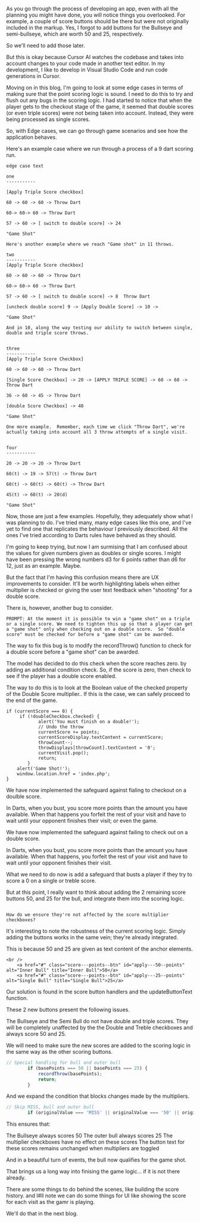 As you go through the process of developing an app, even with all the planning you might have done, you will notice things you overlooked. For example, a couple of score buttons should be there but were not originally included in the markup. Yes, I forgot to add buttons for the Bullseye and semi-bullseye, which are worth 50 and 25, respectively.

So we'll need to add those later.

But this is okay because Cursor AI watches the codebase and takes into account changes to your code made in another text editor. In my development, I like to develop in Visual Studio Code and run code generations in Cursor.

Moving on in this blog, I'm going to look at some edge cases in terms of making sure that the point scoring logic is sound. I need to do this to try and flush out any bugs in the scoring logic. I had started to notice that when the player gets to the checkout stage of the game, it seemed that double scores (or even triple scores) were not being taken into account. Instead, they were being processed as single scores.

So, with Edge cases, we can go through game scenarios and see how the application behaves.

Here's an example case where we run through a process of a 9 dart scoring run.

```
edge case text

one
-----------

[Apply Triple Score checkbox]

60 -> 60 -> 60 -> Throw Dart

60-> 60-> 60 -> Throw Dart

57 -> 60 -> [ switch to double score] -> 24  

"Game Shot"

Here's another example where we reach "Game shot" in 11 throws.

two
-----------
[Apply Triple Score checkbox]

60 -> 60 -> 60 -> Throw Dart

60-> 60-> 60 -> Throw Dart

57 -> 60 -> [ switch to double score] -> 8  Throw Dart

[uncheck double score] 9 -> [Apply Double Score] -> 10 ->

"Game Shot"

And in 10, along the way testing our ability to switch between single, double and triple score throws.


three
-----------
[Apply Triple Score Checkbox]

60 -> 60 -> 60 -> Throw Dart

[Single Score Checkbox] -> 20 -> [APPLY TRIPLE SCORE] -> 60 -> 60 -> Throw Dart

36 -> 60 -> 45 -> Throw Dart

[double Score Checkbox] -> 40

"Game Shot"

One more example.  Remember, each time we click "Throw Dart", we're actually taking into account all 3 throw attempts of a single visit.


four
-----------

20 -> 20 -> 20 -> Throw Dart

60(t) -> 19 -> 57(t) -> Throw Dart

60(t) -> 60(t) -> 60(t) -> Throw Dart

45(t) -> 60(t) -> 20(d)

"Game Shot"
```

Now, those are just a few examples. Hopefully, they adequately show what I was planning to do. I've tried many, many edge cases like this one, and I've yet to find one that replicates the behaviour I previously described. All the ones I've tried according to Darts rules have behaved as they should.

I'm going to keep trying, but now I am surmising that I am confused about the values for given numbers given as doubles or single scores. I might have been pressing the wrong numbers d3 for 6 points rather than d6 for 12, just as an example. Maybe.

But the fact that I'm having this confusion means there are UX improvements to consider. It'll be worth highlighting labels when either multiplier is checked or giving the user text feedback when "shooting" for a double score.

There is, however, another bug to consider.

```
PROMPT: At the moment it is possible to win a "game shot" on a triple or a single score. We need to tighten this up so that a player can get a "game shot" only when checking out on a double score.  So "double score" must be checked for before a "game shot" can be awarded. 
```

The way to fix this bug is to modify the recordThrow() function to check for a double score before a "game shot" can be awarded.

The model has decided to do this check when the score reaches zero. by adding an additional condition check. So, if the score is zero, then check to see if the player has a double score enabled.

The way to do this is to look at the Boolean value of the checked property of the Double Score multiplier.. If this is the case, we can safely proceed to the end of the game.

```
if (currentScore === 0) {
     if (!doubleCheckbox.checked) {
            alert('You must finish on a double!');
            // Undo the throw
            currentScore += points;
            currentScoreDisplay.textContent = currentScore;
            throwCount--;
            throwDisplays[throwCount].textContent = '0';
            currentVisit.pop();
            return;
        }
    alert('Game Shot!');
    window.location.href = 'index.php';
}
```

We have now implemented the safeguard against fialing to checkout on a doulble score. 

In Darts, when you bust, you score more points than the amount you have available. When that happens you forfeit the rest of your visit and have to wait until your opponent finishes their visit; or even the game.

We have now implemented the safeguard against failing to check out on a double score.

In Darts, when you bust, you score more points than the amount you have available. When that happens, you forfeit the rest of your visit and have to wait until your opponent finishes their visit.

What we need to do now is add a safeguard that busts a player if they try to score a 0 on a single or treble score.

But at this point, I really want to think about adding the 2 remaining score buttons 50, and 25 for the bull, and integrate them into the scoring logic.


```PROMPT: I have added 2 new buttons for the scoring logic.  This is for the bullseye and the outer bull.  These should always score 50 and 25 respectively. 

How do we ensure they're not affected by the score multiplier checkboxes?
```

It's interesting to note the robustness of the current scoring logic. Simply adding the buttons works in the same vein; they're already integrated.

This is because 50 and 25 are given as text content of the anchor elements.

```
<br />
    <a href="#" class="score---points--btn" id="apply---50--points" alt="Inner Bull" title="Inner Bull">50</a>
    <a href="#" class="score---points--btn" id="apply---25--points" alt="Single Bull" title="Single Bull">25</a>
```

Our solution is found in the score button handlers and the updateButtonText function.

These 2 new buttons present the following issues. 

The Bullseye and the Semi Bull do not have double and triple scores. They will be completely unaffected by the the Double and Treble checkboxes and always score 50 and 25.

We will need to make sure the new scores are added to the scoring logic in the same way as the other scoring buttons.

```javascript
// Special handling for bull and outer bull
        if (basePoints === 50 || basePoints === 25) {
            recordThrow(basePoints);
            return;
        }
```

And we expand the condition that blocks changes made by the multipliers.

```javascript
// Skip MISS, bull and outer bull
        if (originalValue === 'MISS' || originalValue === '50' || originalValue === '25') return;
```

This ensures that:

The Bullseye always scores 50
The outer bull always scores 25
The multiplier checkboxes have no effect on these scores
The button text for these scores remains unchanged when multipliers are toggled

And in a beautiful turn of events, the bull now qualifies for the game shot.

That brings us a long way into finising the game logic... if it is not there already.

There are some things to do behind the scenes, like building the score history. and I#ll note we can do some things for UI like showing the score for each visit as the gamr is playing.

We'll do that in the next blog.

